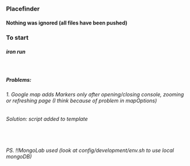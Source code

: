 <h3>Placefinder</h3>
<h4>Nothing was ignored (all files have been pushed)</h4>
<h3>To start</h3>
<h5>iron run</h5>
<br>
<h5>Problems:</h6>
<h6>1. Google map adds Markers only after opening/closing console, zooming or refreshing page (I think because of problem in mapOptions)</h6>
<h6>Solution: script added to template</h6>
<br>
<h6>PS. !!MongoLab used (look at config/development/env.sh to use local mongoDB)</h6>
